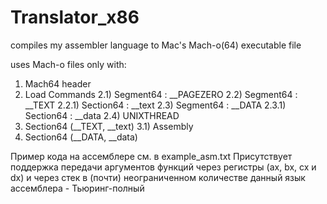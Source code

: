 # Translator_x86
compiles my assembler language to Mac's Mach-o(64) executable file

uses Mach-o files only with:
1) Mach64 header
2) Load Commands
  2.1) Segment64 : __PAGEZERO
  2.2) Segment64 : __TEXT
    2.2.1) Section64 : __text
  2.3) Segment64 : __DATA
    2.3.1) Section64 : __data
  2.4) UNIXTHREAD
3) Section64 (__TEXT, __text)
  3.1) Assembly
4) Section64 (__DATA, __data)

Пример кода на ассемблере см. в example_asm.txt
Присутствует поддержка передачи аргументов функций через регистры (ax, bx, cx и dx) и через стек в (почти) неограниченном количестве
данный язык ассемблера - Тьюринг-полный
